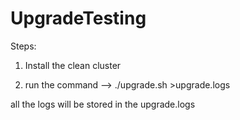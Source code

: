 # UpgradeTesting
Steps:

1. Install the clean cluster 

2. run the command --> ./upgrade.sh >upgrade.logs

all the logs will be stored in the upgrade.logs

